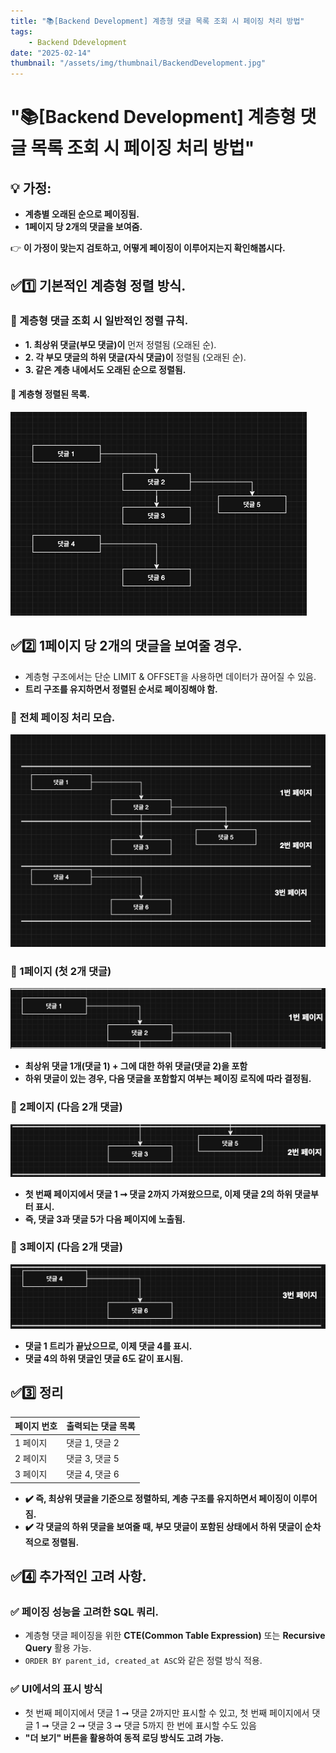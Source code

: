 ```yaml
---
title: "📚[Backend Development] 계층형 댓글 목록 조회 시 페이징 처리 방법"
tags:
    - Backend Ddevelopment
date: "2025-02-14"
thumbnail: "/assets/img/thumbnail/BackendDevelopment.jpg"
---
```


# "📚[Backend Development] 계층형 댓글 목록 조회 시 페이징 처리 방법"
## 💡 가정:
- **계층별 오래된 순으로 페이징됨.**
- **1페이지 당 2개의 댓글을 보여줌.**

👉 **이 가정이 맞는지 검토하고, 어떻게 페이징이 이루어지는지 확인해봅시다.**

## ✅1️⃣ 기본적인 계층형 정렬 방식.
### 📌 계층형 댓글 조회 시 일반적인 정렬 규칙.
- **1. 최상위 댓글(부모 댓글)이** 먼저 정렬됨 (오래된 순).
- **2. 각 부모 댓글의 하위 댓글(자식 댓글)이** 정렬됨 (오래된 순).
- **3. 같은 계층 내에서도 오래된 순으로 정렬됨.**

#### 📌 계층형 정렬된 목록.
<img src = "https://github.com/devKobe24/images2/blob/main/this_is_backend_img/Hierarchy_%20Sorted_Comments_List.png?raw=true">

## ✅2️⃣ 1페이지 당 2개의 댓글을 보여줄 경우.
- 계층형 구조에서는 단순 LIMIT & OFFSET을 사용하면 데이터가 끊어질 수 있음.
- **트리 구조를 유지하면서 정렬된 순서로 페이징해야 함.**

### 📌 전체 페이징 처리 모습.
<img src = "https://github.com/devKobe24/images2/blob/main/this_is_backend_img/Hierarchy_%20Sorted_Comments_List_2.png?raw=true">

### 📌 1페이지 (첫 2개 댓글)
<img src = "https://github.com/devKobe24/images2/blob/main/this_is_backend_img/Hierarchy_%20Sorted_Comments_Page_1.png?raw=true">

- **최상위 댓글 1개(댓글 1) + 그에 대한 하위 댓글(댓글 2)을 포함**
- **하위 댓글이 있는 경우, 다음 댓글을 포함할지 여부는 페이징 로직에 따라 결정됨.**

### 📌 2페이지 (다음 2개 댓글)
<img src = "https://github.com/devKobe24/images2/blob/main/this_is_backend_img/Hierarchy_%20Sorted_Comments_Page_2.png?raw=true">

- **첫 번째 페이지에서 댓글 1 ➞ 댓글 2까지 가져왔으므로, 이제 댓글 2의 하위 댓글부터 표시.**
- **즉, 댓글 3과 댓글 5가 다음 페이지에 노출됨.**

### 📌 3페이지 (다음 2개 댓글)
<img src = "https://github.com/devKobe24/images2/blob/main/this_is_backend_img/Hierarchy_%20Sorted_Comments_Page_3.png?raw=true">

- **댓글 1 트리가 끝났으므로, 이제 댓글 4를 표시.**
- **댓글 4의 하위 댓글인 댓글 6도 같이 표시됨.**

## ✅3️⃣ 정리

|페이지 번호|출력되는 댓글 목록|
| -------- | -------- |
|1 페이지|댓글 1, 댓글 2|
|2 페이지|댓글 3, 댓글 5|
|3 페이지|댓글 4, 댓글 6|

- **✔️ 즉, 최상위 댓글을 기준으로 정렬하되, 계층 구조를 유지하면서 페이징이 이루어짐.** 
- **✔️ 각 댓글의 하위 댓글을 보여줄 때, 부모 댓글이 포함된 상태에서 하위 댓글이 순차적으로 정렬됨.**

## ✅4️⃣ 추가적인 고려 사항.
### ✅ 페이징 성능을 고려한 SQL 쿼리.
- 계층형 댓글 페이징을 위한 **CTE(Common Table Expression)** 또는 **Recursive Query** 활용 가능.
- `ORDER BY parent_id, created_at ASC`와 같은 정렬 방식 적용.

### ✅ UI에서의 표시 방식
- 첫 번째 페이지에서 댓글 1 ➞ 댓글 2까지만 표시할 수 있고, 첫 번째 페이지에서 댓글 1 ➞ 댓글 2 ➞ 댓글 3 ➞ 댓글 5까지 한 번에 표시할 수도 있음
- **"더 보기" 버튼을 활용하여 동적 로딩 방식도 고려 가능.**
